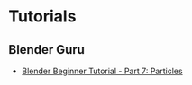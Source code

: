 # Tutorials

## Blender Guru
* [Blender Beginner Tutorial - Part 7: Particles](https://www.youtube.com/watch?v=4_niVFliJ0E)
